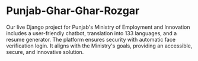 # Punjab-Ghar-Ghar-Rozgar
Our live Django project for Punjab's Ministry of Employment and Innovation includes a user-friendly chatbot, translation into 133 languages, and a resume generator. The platform ensures security with automatic face verification login. It aligns with the Ministry's goals, providing an accessible, secure, and innovative solution.

